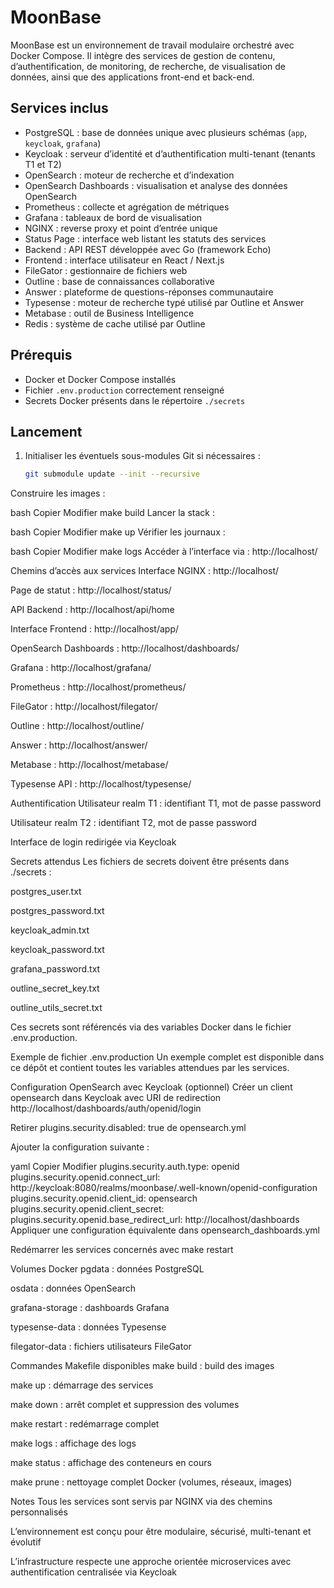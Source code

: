 # MoonBase

MoonBase est un environnement de travail modulaire orchestré avec Docker Compose. Il intègre des services de gestion de contenu, d’authentification, de monitoring, de recherche, de visualisation de données, ainsi que des applications front-end et back-end.

## Services inclus

- PostgreSQL : base de données unique avec plusieurs schémas (`app`, `keycloak`, `grafana`)
- Keycloak : serveur d’identité et d’authentification multi-tenant (tenants T1 et T2)
- OpenSearch : moteur de recherche et d’indexation
- OpenSearch Dashboards : visualisation et analyse des données OpenSearch
- Prometheus : collecte et agrégation de métriques
- Grafana : tableaux de bord de visualisation
- NGINX : reverse proxy et point d’entrée unique
- Status Page : interface web listant les statuts des services
- Backend : API REST développée avec Go (framework Echo)
- Frontend : interface utilisateur en React / Next.js
- FileGator : gestionnaire de fichiers web
- Outline : base de connaissances collaborative
- Answer : plateforme de questions-réponses communautaire
- Typesense : moteur de recherche typé utilisé par Outline et Answer
- Metabase : outil de Business Intelligence
- Redis : système de cache utilisé par Outline

## Prérequis

- Docker et Docker Compose installés
- Fichier `.env.production` correctement renseigné
- Secrets Docker présents dans le répertoire `./secrets`

## Lancement

1. Initialiser les éventuels sous-modules Git si nécessaires :
   ```bash
   git submodule update --init --recursive

Construire les images :

bash
Copier
Modifier
make build
Lancer la stack :

bash
Copier
Modifier
make up
Vérifier les journaux :

bash
Copier
Modifier
make logs
Accéder à l’interface via : http://localhost/

Chemins d’accès aux services
Interface NGINX : http://localhost/

Page de statut : http://localhost/status/

API Backend : http://localhost/api/home

Interface Frontend : http://localhost/app/

OpenSearch Dashboards : http://localhost/dashboards/

Grafana : http://localhost/grafana/

Prometheus : http://localhost/prometheus/

FileGator : http://localhost/filegator/

Outline : http://localhost/outline/

Answer : http://localhost/answer/

Metabase : http://localhost/metabase/

Typesense API : http://localhost/typesense/

Authentification
Utilisateur realm T1 : identifiant T1, mot de passe password

Utilisateur realm T2 : identifiant T2, mot de passe password

Interface de login redirigée via Keycloak

Secrets attendus
Les fichiers de secrets doivent être présents dans ./secrets :

postgres_user.txt

postgres_password.txt

keycloak_admin.txt

keycloak_password.txt

grafana_password.txt

outline_secret_key.txt

outline_utils_secret.txt

Ces secrets sont référencés via des variables Docker dans le fichier .env.production.

Exemple de fichier .env.production
Un exemple complet est disponible dans ce dépôt et contient toutes les variables attendues par les services.

Configuration OpenSearch avec Keycloak (optionnel)
Créer un client opensearch dans Keycloak avec URI de redirection http://localhost/dashboards/auth/openid/login

Retirer plugins.security.disabled: true de opensearch.yml

Ajouter la configuration suivante :

yaml
Copier
Modifier
plugins.security.auth.type: openid
plugins.security.openid.connect_url: http://keycloak:8080/realms/moonbase/.well-known/openid-configuration
plugins.security.openid.client_id: opensearch
plugins.security.openid.client_secret: <secret>
plugins.security.openid.base_redirect_url: http://localhost/dashboards
Appliquer une configuration équivalente dans opensearch_dashboards.yml

Redémarrer les services concernés avec make restart

Volumes Docker
pgdata : données PostgreSQL

osdata : données OpenSearch

grafana-storage : dashboards Grafana

typesense-data : données Typesense

filegator-data : fichiers utilisateurs FileGator

Commandes Makefile disponibles
make build : build des images

make up : démarrage des services

make down : arrêt complet et suppression des volumes

make restart : redémarrage complet

make logs : affichage des logs

make status : affichage des conteneurs en cours

make prune : nettoyage complet Docker (volumes, réseaux, images)

Notes
Tous les services sont servis par NGINX via des chemins personnalisés

L’environnement est conçu pour être modulaire, sécurisé, multi-tenant et évolutif

L’infrastructure respecte une approche orientée microservices avec authentification centralisée via Keycloak